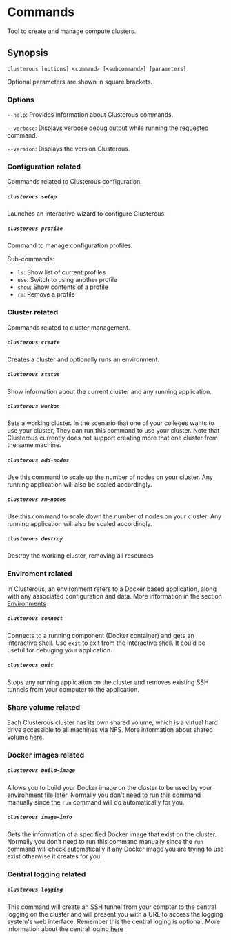 # Commands
Tool to create and manage compute clusters.

## Synopsis
`clusterous [options] <command> [<subcommand>] [parameters]`

Optional parameters are shown in square brackets.

### Options
`--help`: Provides information about Clusterous commands.

`--verbose`: Displays verbose debug output while running the requested command.

`--version`: Displays the version Clusterous.

### Configuration related
Commands related to Clusterous configuration.

##### `clusterous setup`
Launches an interactive wizard to configure Clusterous.

##### `clusterous profile`
Command to manage configuration profiles.

Sub-commands:
* `ls`: Show list of current profiles
* `use`: Switch to using another profile
* `show`: Show contents of a profile
* `rm`: Remove a profile

### Cluster related
Commands related to cluster management.

##### `clusterous create`
Creates a cluster and optionally runs an environment.

##### `clusterous status`
Show information about the current cluster and any running application.

##### `clusterous workon`
Sets a working cluster. In the scenario that one of your colleges wants to use your cluster, They can run this command to use your cluster. Note that Clusterous currently does not support creating more that one cluster from the same machine.

##### `clusterous add-nodes`
Use this command to scale up the number of nodes on your cluster. Any running application will also be scaled accordingly.

##### `clusterous rm-nodes`
Use this command to scale down the number of nodes on your cluster. Any running application will also be scaled accordingly.

##### `clusterous destroy`
Destroy the working cluster, removing all resources

### Enviroment related
In Clusterous, an environment refers to a Docker based application, along with any associated configuration and data. More information in the section [Environments](06_Environments.md)

##### `clusterous connect`
Connects to a running component (Docker container) and gets an interactive shell. Use `exit` to exit from the interactive shell. It could be useful for debuging your application.

##### `clusterous quit`
Stops any running application on the cluster and removes existing SSH tunnels from your computer to the application.

### Share volume related
Each Clusterous cluster has its own shared volume, which is a virtual hard drive accessible to all machines via NFS. 
More information about shared volume [here](07_Shared_volume.md).

### Docker images related
##### `clusterous build-image`
Allows you to build your Docker image on the cluster to be used by your environment file later. Normally you don't need to run this command manually since the `run` command will do automatically for you. 

##### `clusterous image-info`
Gets the information of a specified Docker image that exist on the cluster. Normally you don't need to run this command manually since the `run` command will check automatically if any Docker image you are trying to use exist otherwise it creates for you.

### Central logging related
##### `clusterous logging`
This command will create an SSH tunnel from your compter to the central logging on the cluster and will present you with a URL to access the logging system's web interface. Remember this the central loging is optional. More information about the central loging [here](07_Central_logging.md)

